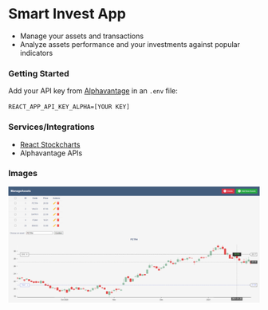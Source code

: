 # Smart Invest App

* Manage your assets and transactions
* Analyze assets performance and your investments against popular indicators

### Getting Started

Add your API key from [Alphavantage](www.alphavantage.co) in an `.env` file:

`REACT_APP_API_KEY_ALPHA=[YOUR KEY]`

### Services/Integrations

* [React Stockcharts](http://rrag.github.io/react-stockcharts/)
* Alphavantage APIs

### Images

![Main screen](https://github.com/flaskoski/SmartInvestUI/blob/master/images/print.PNG)
